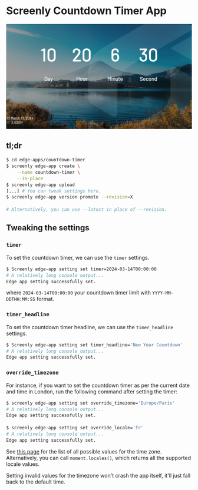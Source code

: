 # Screenly Countdown Timer App

![Countdown Timer Screen](./static/images/countdown_timer_screen.jpg)

## tl;dr

```bash
$ cd edge-apps/countdown-timer
$ screenly edge-app create \
    --name countdown-timer \
    --in-place
$ screenly edge-app upload
[...] # You can tweak settings here.
$ screenly edge-app version promote --revision=X

# Alternatively, you can use --latest in place of --revision.
```

## Tweaking the settings

### `timer`

To set the countdown timer, we can use the `timer` settings.

```bash
$ Screenly edge-app setting set timer=2024-03-14T00:00:00
# A relatively long console output...
Edge app setting successfully set.
```
where `2024-03-14T00:00:00` your countdown timer limit with `YYYY-MM-DDTHH:MM:SS` format.

### `timer_headline`

To set the countdown timer headline, we can use the `timer_headline` settings.

```bash
$ Screenly edge-app setting set timer_headline='New Year Countdown'
# A relatively long console output...
Edge app setting successfully set.
```


### `override_timezone`

For instance, if you want to set the countdown timer as per the current date and time in London,
run the following command after setting the timer:

```bash
$ screenly edge-app setting set override_timezone='Europe/Paris'
# A relatively long console output...
Edge app setting successfully set.

$ screenly edge-app setting set override_locale='fr'
# A relatively long console output...
Edge app setting successfully set.
```

See [this page](https://momentjs.com/) for the list of all possible values for the time zone.
Alternatively, you can call `moment.locales()`, which returns all the supported locale values.

Setting invalid values for the timezone won't crash the app itself, it'll just fall back to the default time.
